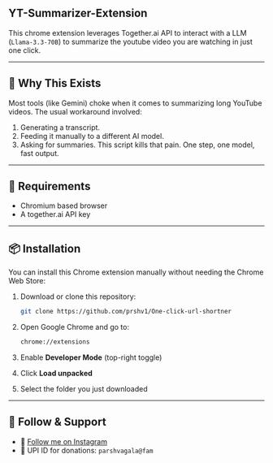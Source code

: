 ## YT-Summarizer-Extension

This chrome extension leverages Together.ai API to interact with a LLM (`Llama-3.3-70B`) to summarize the youtube video you are watching in just one click.

---
## 🧠 Why This Exists

Most tools (like Gemini) choke when it comes to summarizing long YouTube videos. The usual workaround involved:
1. Generating a transcript.
2. Feeding it manually to a different AI model.
3. Asking for summaries.
This script kills that pain. One step, one model, fast output.

---
## 🔧 Requirements

- Chromium based browser
- A together.ai API key

---
## 📦 Installation

You can install this Chrome extension manually without needing the Chrome Web Store:

1. Download or clone this repository:
   ```bash
   git clone https://github.com/prshv1/One-click-url-shortner
2. Open Google Chrome and go to:
     ```bash
    chrome://extensions
3. Enable **Developer Mode** (top-right toggle)

4. Click **Load unpacked**

5. Select the folder you just downloaded

---
## 📱 Follow & Support

- 📸 [Follow me on Instagram](https://www.instagram.com/parshva.0/)
- 💸 UPI ID for donations: `parshvagala@fam`

